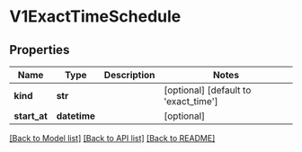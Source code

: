 # V1ExactTimeSchedule

## Properties
Name | Type | Description | Notes
------------ | ------------- | ------------- | -------------
**kind** | **str** |  | [optional] [default to 'exact_time']
**start_at** | **datetime** |  | [optional] 

[[Back to Model list]](../README.md#documentation-for-models) [[Back to API list]](../README.md#documentation-for-api-endpoints) [[Back to README]](../README.md)


